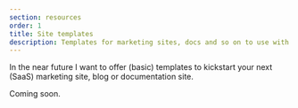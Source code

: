 ```yaml
---
section: resources
order: 1
title: Site templates
description: Templates for marketing sites, docs and so on to use with Perron.
---
```


In the near future I want to offer (basic) templates to kickstart your next (SaaS) marketing site, blog or documentation site.

Coming soon.
